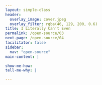 ```yaml
---
layout: simple-class
header:
  overlay_image: cover.jpeg
  overlay_filter: rgba(46, 129, 200, 0.6)
title: I Literally Can't Even 
permalink: /open-source/03
next-page: /open-source/04
facilitator: false
sidebar:
  nav: "open-source"
main-content: |

show-me-how:
tell-me-why: |

---
```

